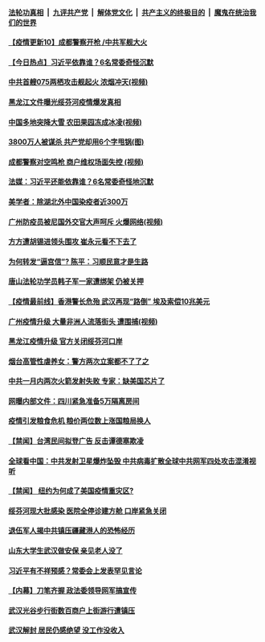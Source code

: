 ####  [法轮功真相](../../../../basic/blob/master/README.md?t=04111930) &nbsp;|&nbsp; [九评共产党](../../../../9ping.md/blob/master/README.md?t=04111930) &nbsp;|&nbsp; [解体党文化](../../../../jtdwh.md/blob/master/README.md?t=04111930)  &nbsp;|&nbsp; [共产主义的终极目的](../../../../gczydzjmd.md/blob/master/README.md?t=04111930) &nbsp;|&nbsp; [魔鬼在统治我们的世界](../../../../mgztzwmdsj.md/blob/master/README.md?t=04111930) 

#### [【疫情更新10】成都警察开枪 /中共军舰大火](../pages/prog204/a102816630.md?t=04111930) 

#### [【今日热点】习近平依靠谁？6名常委奇怪沉默](../pages/prog204/a102820943.md?t=04111930) 

#### [中共首艘075两栖攻击舰起火 浓烟冲天(视频)](../pages/prog204/a102820924.md?t=04111930) 

#### [黑龙江文件曝光绥芬河疫情爆发真相](../pages/prog204/a102820905.md?t=04111930) 

#### [中国多地突降大雪 农田果园冻成冰凌(视频)](../pages/prog204/a102820869.md?t=04111930) 

#### [3800万人被谋杀 共产党却用6个字甩锅(图)](../pages/prog204/a102820856.md?t=04111930) 

#### [成都警察对空鸣枪 商户维权场面失控 (视频)](../pages/prog204/a102820819.md?t=04111930) 

#### [法媒：习近平还能依靠谁？6名常委奇怪地沉默](../pages/prog204/a102820803.md?t=04111930) 

#### [美学者：除湖北外中国染疫者近300万](../pages/prog204/a102820806.md?t=04111930) 

#### [广州防疫员被尼国外交官大声呵斥 火爆网络(视频)](../pages/prog204/a102820795.md?t=04111930) 

#### [方方遭胡锡进领头围攻 崔永元看不下去了](../pages/prog204/a102820765.md?t=04111930) 

#### [为何转发“逼宫信”? 陈平：习顺民意才是生路](../pages/prog204/a102820695.md?t=04111930) 

#### [唐山法轮功学员韩子军一家遭绑架 仍被关押](../pages/prog204/a102820738.md?t=04111930) 

#### [【疫情最前线】香港警长危殆 武汉再现“路倒” 埃及索偿10兆美元](../pages/prog204/a102820643.md?t=04111930) 

#### [广州疫情升级 大量非洲人流落街头 遭围捕(视频)](../pages/prog204/a102820169.md?t=04111930) 

#### [黑龙江疫情升级 官方关闭绥芬河口岸](../pages/prog204/a102820532.md?t=04111930) 

#### [烟台高管性虐养女：警方两次立案都不了了之](../pages/prog204/a102820429.md?t=04111930) 

#### [中共一月内两次火箭发射失败 专家：缺美国芯片了](../pages/prog204/a102820392.md?t=04111930) 

#### [网曝内部文件：四川紧急准备5万隔离房间](../pages/prog204/a102820515.md?t=04111930) 

#### [疫情引发粮食危机 粮价两位数上涨国粮局换人](../pages/prog204/a102820421.md?t=04111930) 

#### [【禁闻】台湾民间拟登广告 反击谭德塞欺凌](../pages/prog204/a102820430.md?t=04111930) 

#### [全球看中国：中共发射卫星爆炸坠毁 中共病毒扩散全球中共网军四处攻击混淆视听](../pages/prog204/a102820404.md?t=04111930) 

#### [【禁闻】 纽约为何成了美国疫情重灾区?](../pages/prog204/a102820396.md?t=04111930) 

#### [绥芬河现大批感染 医院全停诊建方舱 口岸紧急关闭](../pages/prog204/a102820355.md?t=04111930) 

#### [退伍军人揭中共镇压疆藏港人的恐怖经历](../pages/prog204/a102820365.md?t=04111930) 

#### [山东大学生武汉做安保 亲见老人没了](../pages/prog204/a102820292.md?t=04111930) 

#### [习近平有不祥预感？常委会上发表罕见言论](../pages/prog204/a102820004.md?t=04111930) 

#### [【内幕】刀笔齐握 政法委领导网军搞宣传](../pages/prog204/a102820217.md?t=04111930) 

#### [武汉光谷步行街数百商户上街游行遭镇压](../pages/prog204/a102820142.md?t=04111930) 

#### [武汉解封 居民仍感绝望 没工作没收入](../pages/prog204/a102820140.md?t=04111930) 

